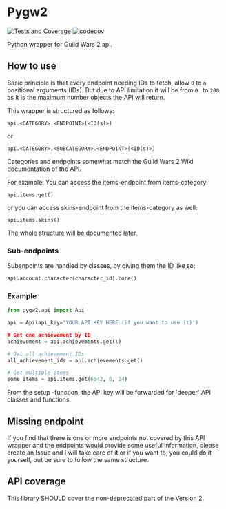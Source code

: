# Pygw2
[![Tests and Coverage](https://github.com/Natsku123/pygw2/actions/workflows/test.yml/badge.svg)](https://github.com/Natsku123/pygw2/actions/workflows/test.yml)
[![codecov](https://codecov.io/gh/Natsku123/pygw2/branch/master/graph/badge.svg?token=JKBG2ALQXE)](https://codecov.io/gh/Natsku123/pygw2)

Python wrapper for Guild Wars 2 api.

## How to use

Basic principle is that every endpoint needing IDs to fetch, allow `0` to `n`
 positional arguments (IDs). But due to API limitation it will be from `0
 ` to `200` as it is the maximum number objects the API will return.
 
This wrapper is structured as follows:
```
api.<CATEGORY>.<ENDPOINT>(<ID(s)>)
```
or
```
api.<CATEGORY>.<SUBCATEGORY>.<ENDPOINT>(<ID(s)>)
```

Categories and endpoints somewhat match the Guild Wars 2 Wiki documentation
 of the API.
 
For example:
You can access the items-endpoint from items-category:
```
api.items.get()
```
or you can access skins-endpoint from the items-category as well:
```
api.items.skins()
```

The whole structure will be documented later.

### Sub-endpoints

Subenpoints are handled by classes, by giving them the ID like so:
```python
api.account.character(character_id).core()
```

### Example
```python
from pygw2.api import Api

api = Api(api_key="YOUR API KEY HERE (if you want to use it)')

# Get one achievement by ID
achievement = api.achievements.get(1)

# Get all achievement IDs
all_achievement_ids = api.achievements.get()

# Get multiple items
some_items = api.items.get(6542, 6, 24)
```

From the setup -function, the API key will be forwarded for 'deeper' API
 classes and functions.
 
 
## Missing endpoint
If you find that there is one or more endpoints not covered by this API
 wrapper and the endpoints would provide some useful information, please
  create an Issue and I will take care of it or if you want to, you could do
   it yourself, but be sure to follow the same structure.
   
   
## API coverage

This library SHOULD cover the non-deprecated part of the [Version 2](https://wiki.guildwars2.com/wiki/API:Main#Version_2_endpoints).


